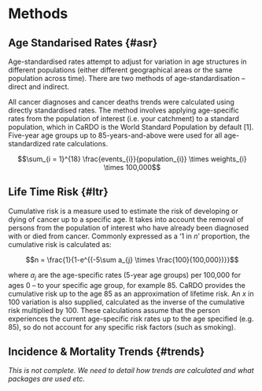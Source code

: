 # Methods

## Age Standarised Rates {#asr}

Age-standardised rates attempt to adjust for variation in age structures in different populations (either different geographical areas or the same population across time). There are two methods of age-standardisation – direct and indirect.

All cancer diagnoses and cancer deaths trends were calculated using directly standardised rates. The method involves applying age-specific rates from the population of interest (i.e. your catchment) to a standard population, which in CaRDO is the World Standard Population by default [1]. Five-year age groups up to 85-years-and-above were used for all age-standardized rate calculations.

$$\sum_{i = 1}^{18} \frac{events_{i}}{population_{i}} \times weights_{i} \times 100,000$$

## Life Time Risk {#ltr}

Cumulative risk is a measure used to estimate the risk of developing or dying of cancer up to a specific age. It takes into account the removal of persons from the population of interest who have already been diagnosed with or died from cancer. Commonly expressed as a ‘1 in $n$’ proportion, the cumulative risk is calculated as:

$$n = \frac{1}{1-e^{(-5\sum a_{j} \times \frac{100}{100,000})}}$$

where $a_{j}$ are the age-specific rates (5-year age groups) per 100,000 for ages 0 – to your specific age group, for example 85. CaRDO provides the cumulative risk up to the age 85 as an approximation of lifetime risk. An $x$ in 100 variation is also supplied, calculated as the inverse of the cumulative risk multiplied by 100. These calculations assume that the person experiences the current age-specific risk rates up to the age specified (e.g. 85), so do not account for any specific risk factors (such as smoking).

## Incidence & Mortality Trends {#trends}

*This is not complete. We need to detail how trends are calculated and what packages are used etc.*